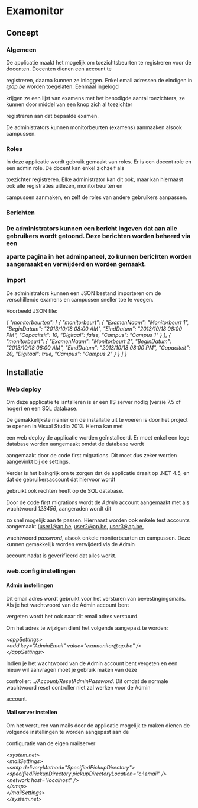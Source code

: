 Examonitor
=======================
<h2>Concept</h2>
<h3>Algemeen</h3>
<p>De applicatie maakt het mogelijk om toezichtsbeurten te registreren voor de docenten. Docenten dienen een account te 

registreren, daarna kunnen ze inloggen. Enkel email adressen de eindigen in <i>@ap.be</i> worden toegelaten. Eenmaal ingelogd 

krijgen ze een lijst van examens met het benodigde aantal toezichters, ze kunnen door middel van een knop zich al toezichter 

registreren aan dat bepaalde examen.</p>
<p>De administrators kunnen monitorbeurten (examens) aanmaaken alsook campussen.</p>

<h3>Roles</h3>
<p>In deze applicatie wordt gebruik gemaakt van roles. Er is een docent role en een admin role. De docent kan enkel zichzelf als 

toezichter registreren. Elke administrator kan dit ook, maar kan hiernaast ook alle registraties uitlezen, monitorbeurten en 

campussen aanmaken, en zelf de roles van andere gebruikers aanpassen.</p>

<h3>Berichten<h3>
<p>De administrators kunnen een bericht ingeven dat aan alle gebruikers wordt getoond. Deze berichten worden beheerd via een 

aparte pagina in het adminpaneel, zo kunnen berichten worden aangemaakt en verwijderd en worden gemaakt.</p>

<h3>Import</h3>
<p>De administrators kunnen een JSON bestand importeren om de verschillende examens en campussen sneller toe te voegen.</p>
<p>Voorbeeld JSON file:</p>
<p><i>{
	&quot;monitorbeurten&quot;: [
		{
			&quot;monitorbeurt&quot;: 
			{
			  &quot;ExamenNaam&quot;: &quot;Monitorbeurt 1&quot;,
			  &quot;BeginDatum&quot;: &quot;2013/10/18 08:00 AM&quot;,
			  &quot;EindDatum&quot;: &quot;2013/10/18 08:00 PM&quot;,
			  &quot;Capaciteit&quot;: 10,
			  &quot;Digitaal&quot;: false,
			  &quot;Campus&quot;: &quot;Campus 1&quot;
			}
		},
		{
			&quot;monitorbeurt&quot;: 
			{
			  &quot;ExamenNaam&quot;: &quot;Monitorbeurt 2&quot;,
			  &quot;BeginDatum&quot;: &quot;2013/10/18 08:00 AM&quot;,
			  &quot;EindDatum&quot;: &quot;2013/10/18 08:00 PM&quot;,
			  &quot;Capaciteit&quot;: 20,
			  &quot;Digitaal&quot;: true,
			  &quot;Campus&quot;: &quot;Campus 2&quot;
			}
		}
	]
}</i></p>

<h2>Installatie</h2>
<h3>Web deploy</h3>
<p>Om deze applicatie te isntalleren is er een IIS server nodig (versie 7.5 of hoger) en een SQL database.</p>
<p>De gemakkelijkste manier om de installatie uit te voeren is door het project te openen in Visual Studio 2013. Hierna kan met 

een web deploy de applicatie worden geïnstalleerd. Er moet enkel een lege database worden aangemaakt omdat de database wordt 

aangemaakt door de code first migrations. Dit moet dus zeker worden aangevinkt bij de settings.</p>
<p>Verder is het balngrijk om te zorgen dat de applicatie draait op .NET 4.5, en dat de gebruikersaccount dat hiervoor wordt 

gebruikt ook rechten heeft op de SQL database.</p>
<p>Door de code first migrations wordt de <i>Admin</i> account aangemaakt met als wachtwoord <i>123456</i>, aangeraden wordt dit 

zo snel mogelijk aan te passen. Hiernaast worden ook enkele test accounts aangemaakt (user1@ap.be, user2@ap.be, user3@ap.be, 

wachtwoord <i>password</i>, alsook enkele monitorbeurten en campussen. Deze kunnen gemakkelijk worden verwijderd via de Admin 

account nadat is geverifïeerd dat alles werkt.</p>

<h3>web.config instellingen</h3>
<h4>Admin instellingen</h4>
<p>Dit email adres wordt gebruikt voor het versturen van bevestingingsmails. Als je het wachtwoord van de Admin account bent 

vergeten wordt het ook naar dit email adres verstuurd.</p>
<p>Om het adres te wijzigen dient het volgende aangepast te worden:</p>

<p><i>
&lt;appSettings&gt;<br />
    &lt;add key=&quot;AdminEmail&quot; value=&quot;examonitor@ap.be&quot; /&gt;<br />
&lt;/appSettings&gt;<br />
</i></p>

<p>Indien je het wachtwoord van de Admin account bent vergeten en een nieuw wil aanvragen moet je gebruik maken van deze 

controller: <i>../Account/ResetAdminPassword</i>. Dit omdat de normale wachtwoord reset controller niet zal werken voor de Admin 

account.</p>


<h4>Mail server instellen</h4>
<p>Om het versturen van mails door de applicatie mogelijk te maken dienen de volgende instellingen te worden aangepast aan de 

configuratie van de eigen mailserver</p>
<p><i>
&lt;system.net&gt;<br />
    &lt;mailSettings&gt;<br />
      &lt;smtp deliveryMethod=&quot;SpecifiedPickupDirectory&quot;&gt; <br />
        &lt;specifiedPickupDirectory pickupDirectoryLocation=&quot;c:\email&quot; /&gt; <br />
        &lt;network host=&quot;localhost&quot; /&gt;<br />
      &lt;/smtp&gt;<br />
    &lt;/mailSettings&gt;<br />
  &lt;/system.net&gt;<br />
</i></p>

